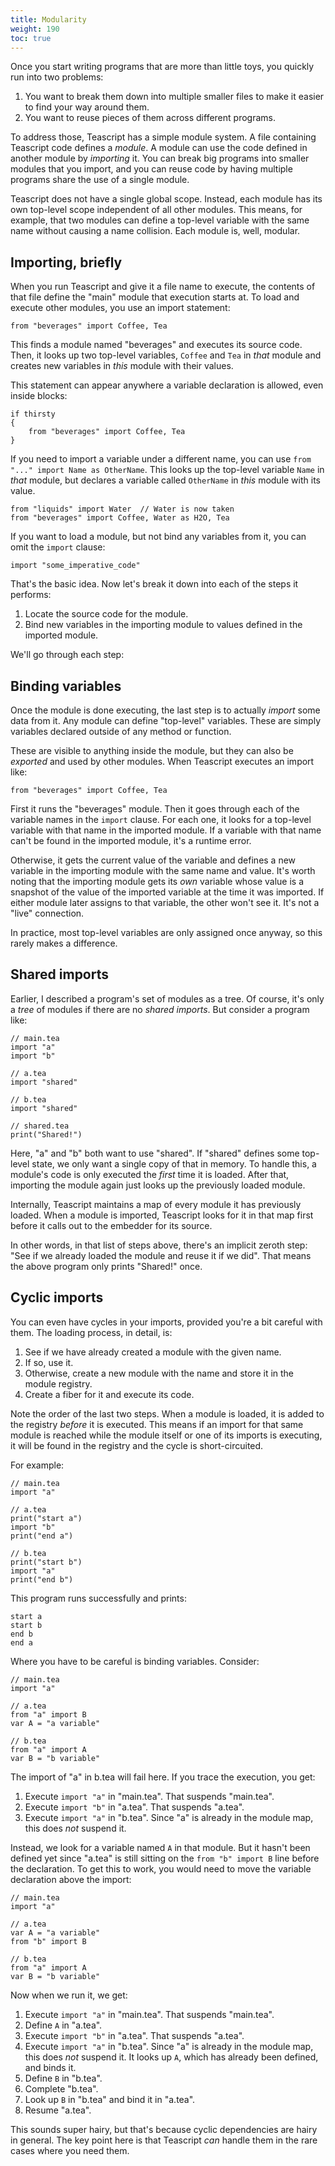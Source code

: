 ```yaml
---
title: Modularity
weight: 190
toc: true
---
```


Once you start writing programs that are more than little toys, you quickly run into two problems:

1. You want to break them down into multiple smaller files to make it easier to find your way around them.
2. You want to reuse pieces of them across different programs.

To address those, Teascript has a simple module system. A file containing Teascript code defines a *module*. A module can use the code defined in another module by *importing* it. You can break big programs into smaller modules that you import, and you can reuse code by having multiple programs share the use of a single module.

Teascript does not have a single global scope. Instead, each module has its own top-level scope independent of all other modules. This means, for example, that two modules can define a top-level variable with the same name without causing a name collision. Each module is, well, modular.

## Importing, briefly

When you run Teascript and give it a file name to execute, the contents of that file define the "main" module that execution starts at. To load and execute other modules, you use an import statement:

```tea
from "beverages" import Coffee, Tea
```

This finds a module named "beverages" and executes its source code. Then, it looks up two top-level variables, `Coffee` and `Tea` in *that* module and creates new variables in *this* module with their values.

This statement can appear anywhere a variable declaration is allowed, even inside blocks:

```tea
if thirsty
{
    from "beverages" import Coffee, Tea
}
```

If you need to import a variable under a different name, you can use `from "..." import Name as OtherName`. This looks up the top-level variable `Name` in *that* module, but declares a variable called `OtherName` in *this* module with its value.

```tea
from "liquids" import Water  // Water is now taken
from "beverages" import Coffee, Water as H2O, Tea
```

If you want to load a module, but not bind any variables from it, you can omit the `import` clause:

```tea
import "some_imperative_code"
```

That's the basic idea. Now let's break it down into each of the steps it performs:

1. Locate the source code for the module.
2. Bind new variables in the importing module to values defined in the imported module.

We'll go through each step:

## Binding variables

Once the module is done executing, the last step is to actually *import* some data from it. Any module can define "top-level" variables. These are simply variables declared outside of any method or function.

These are visible to anything inside the module, but they can also be *exported* and used by other modules. When Teascript executes an import like:

```tea
from "beverages" import Coffee, Tea
```

First it runs the "beverages" module. Then it goes through each of the variable names in the `import` clause. For each one, it looks for a top-level variable with that name in the imported module. If a variable with that name can't be found in the imported module, it's a runtime error.

Otherwise, it gets the current value of the variable and defines a new variable in the importing module with the same name and value. It's worth noting that the importing module gets its *own* variable whose value is a snapshot of the value of the imported variable at the time it was imported. If either module later assigns to that variable, the other won't see it. It's not a "live" connection.

In practice, most top-level variables are only assigned once anyway, so this rarely makes a difference.

## Shared imports

Earlier, I described a program's set of modules as a tree. Of course, it's only a *tree* of modules if there are no *shared imports*. But consider a program like:

```tea {title="main.tea"}
// main.tea
import "a"
import "b"
```

```tea {title="a.tea"}
// a.tea
import "shared"
```

```tea {title="b.tea"}
// b.tea
import "shared"
```

```tea {title="shared.tea"}
// shared.tea
print("Shared!")
```

Here, "a" and "b" both want to use "shared". If "shared" defines some top-level state, we only want a single copy of that in memory. To handle this, a module's code is only executed the *first* time it is loaded. After that, importing the module again just looks up the previously loaded module.

Internally, Teascript maintains a map of every module it has previously loaded. When a module is imported, Teascript looks for it in that map first before it calls out to the embedder for its source.

In other words, in that list of steps above, there's an implicit zeroth step: "See if we already loaded the module and reuse it if we did". That means the above program only prints "Shared!" once.

## Cyclic imports

You can even have cycles in your imports, provided you're a bit careful with them. The loading process, in detail, is:

1. See if we have already created a module with the given name.
2. If so, use it.
3. Otherwise, create a new module with the name and store it in the module registry.
4. Create a fiber for it and execute its code.

Note the order of the last two steps. When a module is loaded, it is added to the registry *before* it is executed. This means if an import for that same module is reached while the module itself or one of its imports is executing, it will be found in the registry and the cycle is short-circuited.

For example:

```tea {title="main.tea"}
// main.tea
import "a"
```

```tea {title="a.tea"}
// a.tea
print("start a")
import "b"
print("end a")
```

```tea {title="b.tea"}
// b.tea
print("start b")
import "a"
print("end b")
```

This program runs successfully and prints:

    start a
    start b
    end b
    end a

Where you have to be careful is binding variables. Consider:

```tea {title="main.tea"}
// main.tea
import "a"
```

```tea {title="a.tea"}
// a.tea
from "a" import B
var A = "a variable"
```

```tea {title="b.tea"}
// b.tea
from "a" import A
var B = "b variable"
```

The import of "a" in b.tea will fail here. If you trace the execution, you get:

1. Execute `import "a"` in "main.tea". That suspends "main.tea".
2. Execute `import "b"` in "a.tea". That suspends "a.tea".
3. Execute `import "a"` in "b.tea". Since "a" is already in the module map, this does *not* suspend it.

Instead, we look for a variable named `A` in that module. But it hasn't been defined yet since "a.tea" is still sitting on the `from "b" import B` line before the declaration. To get this to work, you would need to move the variable declaration above the import:

```tea {title="main.tea"}
// main.tea
import "a"
```

```tea {title="a.tea"}
// a.tea
var A = "a variable"
from "b" import B
```

```tea {title="b.tea"}
// b.tea
from "a" import A
var B = "b variable"
```

Now when we run it, we get:

1. Execute `import "a"` in "main.tea". That suspends "main.tea".
2. Define `A` in "a.tea".
2. Execute `import "b"` in "a.tea". That suspends "a.tea".
3. Execute `import "a"` in "b.tea". Since "a" is already in the module map, this does *not* suspend it. It looks up `A`, which has already been defined, and binds it.
4. Define `B` in "b.tea".
5. Complete "b.tea".
6. Look up `B` in "b.tea" and bind it in "a.tea".
7. Resume "a.tea".

This sounds super hairy, but that's because cyclic dependencies are hairy in general. The key point here is that Teascript *can* handle them in the rare cases where you need them.
